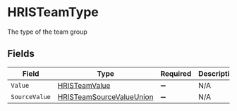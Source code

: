 # HRISTeamType

The type of the team group


## Fields

| Field                                                                           | Type                                                                            | Required                                                                        | Description                                                                     | Example                                                                         |
| ------------------------------------------------------------------------------- | ------------------------------------------------------------------------------- | ------------------------------------------------------------------------------- | ------------------------------------------------------------------------------- | ------------------------------------------------------------------------------- |
| `Value`                                                                         | [HRISTeamValue](../../Models/Components/HRISTeamValue.md)                       | :heavy_minus_sign:                                                              | N/A                                                                             | team                                                                            |
| `SourceValue`                                                                   | [HRISTeamSourceValueUnion](../../Models/Components/HRISTeamSourceValueUnion.md) | :heavy_minus_sign:                                                              | N/A                                                                             |                                                                                 |